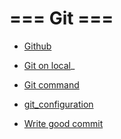 # === Git ===

- [Github](github)
- [Git on local](git_on_local)_
- [Git command](git_command)
- [git_configuration](git_configuration)

- [Write good commit](git_commit_message)
